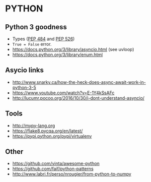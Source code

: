 PYTHON
======

Python 3 goodness
------------------

 * Types ([PEP 484](https://www.python.org/dev/peps/pep-0484/) and [PEP 526](https://www.python.org/dev/peps/pep-0526/))
 * `True = False` error.
 * https://docs.python.org/3/library/asyncio.html (see uvloop)
 * https://docs.python.org/3/library/enum.html


Asycio links
------------

 * http://www.snarky.ca/how-the-heck-does-async-await-work-in-python-3-5
 * https://www.youtube.com/watch?v=E-1Y4kSsAFc
 * http://lucumr.pocoo.org/2016/10/30/i-dont-understand-asyncio/


Tools
------

 * http://mypy-lang.org
 * https://flake8.pycqa.org/en/latest/
 * https://pypi.python.org/pypi/virtualenv


Other
-----

 * https://github.com/vinta/awesome-python
 * https://github.com/faif/python-patterns
 * http://www.labri.fr/perso/nrougier/from-python-to-numpy
 
